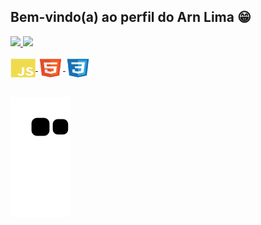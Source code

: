 ## Bem-vindo(a) ao perfil do Arn Lima 😁

 <div>
   <a href="https://github.com/arndantas">
   <img height="180em" src="https://github-readme-stats.vercel.app/api?username=arndantas&show_icons=true&theme=tokyonight&include_all_commits=true&count_private=true"/>
   <img height="180em" src="https://github-readme-stats.vercel.app/api/top-langs/?username=arndantas&layout=compact&langs_count=6&theme=tokyonight"/>

</div>
<div style="display: inline_block"><br>
  <img align="center" alt="Js" height="30" width="40" src="https://raw.githubusercontent.com/devicons/devicon/master/icons/javascript/javascript-plain.svg">
  <img align="center" alt="HTML" height="30" width="40" src="https://raw.githubusercontent.com/devicons/devicon/master/icons/html5/html5-original.svg">
  <img align="center" alt="CSS" height="30" width="40" src="https://raw.githubusercontent.com/devicons/devicon/master/icons/css3/css3-original.svg">
</div>
 
 <br>

![Snake animation](https://github.com/arndantas/arndantas/blob/output/github-contribution-grid-snake.svg)

</div>
